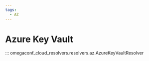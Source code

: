 ```yaml
---
tags:
  - AZ
---
```


# Azure Key Vault

::: omegaconf_cloud_resolvers.resolvers.az.AzureKeyVaultResolver
